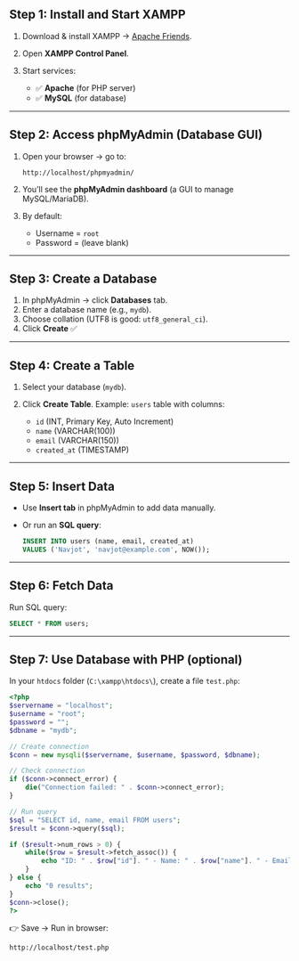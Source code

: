 ## Step 1: Install and Start XAMPP

1. Download & install XAMPP → [Apache Friends](https://www.apachefriends.org/).
2. Open **XAMPP Control Panel**.
3. Start services:

   * ✅ **Apache** (for PHP server)
   * ✅ **MySQL** (for database)

---

## Step 2: Access phpMyAdmin (Database GUI)

1. Open your browser → go to:

   ```
   http://localhost/phpmyadmin/
   ```
2. You’ll see the **phpMyAdmin dashboard** (a GUI to manage MySQL/MariaDB).
3. By default:

   * Username = `root`
   * Password = (leave blank)

---

## Step 3: Create a Database

1. In phpMyAdmin → click **Databases** tab.
2. Enter a database name (e.g., `mydb`).
3. Choose collation (UTF8 is good: `utf8_general_ci`).
4. Click **Create** ✅

---

## Step 4: Create a Table

1. Select your database (`mydb`).
2. Click **Create Table**.
   Example: `users` table with columns:

   * `id` (INT, Primary Key, Auto Increment)
   * `name` (VARCHAR(100))
   * `email` (VARCHAR(150))
   * `created_at` (TIMESTAMP)

---

## Step 5: Insert Data

* Use **Insert tab** in phpMyAdmin to add data manually.
* Or run an **SQL query**:

  ```sql
  INSERT INTO users (name, email, created_at) 
  VALUES ('Navjot', 'navjot@example.com', NOW());
  ```

---

## Step 6: Fetch Data

Run SQL query:

```sql
SELECT * FROM users;
```

---

## Step 7: Use Database with PHP (optional)

In your `htdocs` folder (`C:\xampp\htdocs\`), create a file `test.php`:

```php
<?php
$servername = "localhost";
$username = "root";
$password = "";
$dbname = "mydb";

// Create connection
$conn = new mysqli($servername, $username, $password, $dbname);

// Check connection
if ($conn->connect_error) {
    die("Connection failed: " . $conn->connect_error);
}

// Run query
$sql = "SELECT id, name, email FROM users";
$result = $conn->query($sql);

if ($result->num_rows > 0) {
    while($row = $result->fetch_assoc()) {
        echo "ID: " . $row["id"]. " - Name: " . $row["name"]. " - Email: " . $row["email"]. "<br>";
    }
} else {
    echo "0 results";
}
$conn->close();
?>
```

👉 Save → Run in browser:

```
http://localhost/test.php
```
